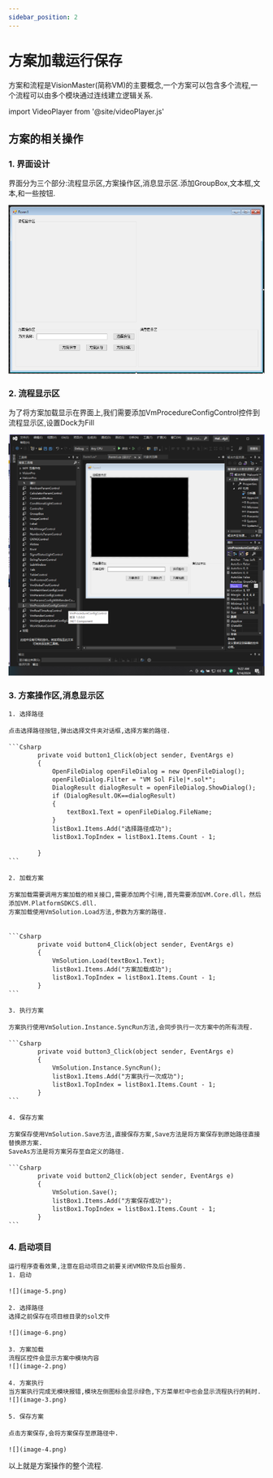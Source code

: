 ```yaml
---
sidebar_position: 2
---
```


# 方案加载运行保存

方案和流程是VisionMaster(简称VM)的主要概念,一个方案可以包含多个流程,一个流程可以由多个模块通过连线建立逻辑关系.

import VideoPlayer from '@site/videoPlayer.js'

<VideoPlayer src="https://xian-vforum.oss-cn-hangzhou.aliyuncs.com/2022-07-04_YSN5RGSQkS_1.2%E6%96%B9%E6%A1%88%E5%8A%A0%E8%BD%BD%E3%80%81%E6%89%A7%E8%A1%8C%E5%8F%8A%E4%BF%9D%E5%AD%98_x264.mp4"/>

## 方案的相关操作

### 1. 界面设计

界面分为三个部分:流程显示区,方案操作区,消息显示区.添加GroupBox,文本框,文本,和一些按钮.

![](image.png)

### 2. 流程显示区

为了将方案加载显示在界面上,我们需要添加VmProcedureConfigControl控件到流程显示区,设置Dock为Fill

![](image-1.png)

### 3. 方案操作区,消息显示区

    1. 选择路径

    点击选择路径按钮,弹出选择文件夹对话框,选择方案的路径.

    ```Csharp
            private void button1_Click(object sender, EventArgs e)
            {
                OpenFileDialog openFileDialog = new OpenFileDialog();
                openFileDialog.Filter = "VM Sol File|*.sol*";
                DialogResult dialogResult = openFileDialog.ShowDialog();
                if (DialogResult.OK==dialogResult)
                {
                    textBox1.Text = openFileDialog.FileName;
                }
                listBox1.Items.Add("选择路径成功");
                listBox1.TopIndex = listBox1.Items.Count - 1;

            }
    ```

    2. 加载方案

    方案加载需要调用方案加载的相关接口,需要添加两个引用,首先需要添加VM.Core.dll，然后添加VM.PlatformSDKCS.dll.
    方案加载使用VmSolution.Load方法,参数为方案的路径.


    ```Csharp
            private void button4_Click(object sender, EventArgs e)
            {
                VmSolution.Load(textBox1.Text);
                listBox1.Items.Add("方案加载成功");
                listBox1.TopIndex = listBox1.Items.Count - 1;
            }
    ```

    3. 执行方案

    方案执行使用VmSolution.Instance.SyncRun方法,会同步执行一次方案中的所有流程.

    ```Csharp
            private void button3_Click(object sender, EventArgs e)
            {
                VmSolution.Instance.SyncRun();
                listBox1.Items.Add("方案执行一次成功");
                listBox1.TopIndex = listBox1.Items.Count - 1;
            }
    ```

    4. 保存方案

    方案保存使用VmSolution.Save方法,直接保存方案,Save方法是将方案保存到原始路径直接替换原方案.
    SaveAs方法是将方案另存至自定义的路径.

    ```Csharp
            private void button2_Click(object sender, EventArgs e)
            {
                VmSolution.Save();
                listBox1.Items.Add("方案保存成功");
                listBox1.TopIndex = listBox1.Items.Count - 1;
            }
    ```

### 4. 启动项目

    运行程序查看效果,注意在启动项目之前要关闭VM软件及后台服务.
    1. 启动

    ![](image-5.png)

    2. 选择路径
    选择之前保存在项目根目录的sol文件

    ![](image-6.png)

    3. 方案加载
    流程区控件会显示方案中模块内容
    ![](image-2.png)

    4. 方案执行
    当方案执行完成无模块报错,模块左侧图标会显示绿色,下方菜单栏中也会显示流程执行的耗时.
    ![](image-3.png)

    5. 保存方案

    点击方案保存,会将方案保存至原路径中.

    ![](image-4.png)

以上就是方案操作的整个流程.








